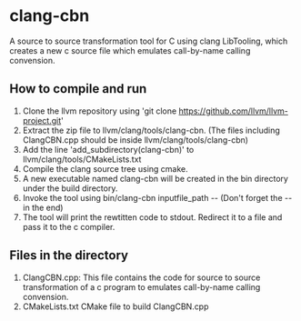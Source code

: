 # clang-cbn
A source to source transformation tool for C using clang LibTooling, which creates a new c source file which emulates call-by-name calling convension.

## How to compile and run
1. Clone the llvm repository using 'git clone https://github.com/llvm/llvm-project.git'
2. Extract the zip file to llvm/clang/tools/clang-cbn. (The files including ClangCBN.cpp should be inside llvm/clang/tools/clang-cbn)
3. Add the line 'add_subdirectory(clang-cbn)' to llvm/clang/tools/CMakeLists.txt
4. Compile the clang source tree using cmake.
5. A new executable named clang-cbn will be created in the bin directory under the build directory.
5. Invoke the tool using bin/clang-cbn inputfile_path -- (Don't forget the -- in the end)
6. The tool will print the rewtitten code to stdout. Redirect it to a file and pass it to the c compiler.

## Files in the directory
1. ClangCBN.cpp: This file contains the code for source to source transformation of a c program to emulates call-by-name calling convension.
2. CMakeLists.txt CMake file to build ClangCBN.cpp
